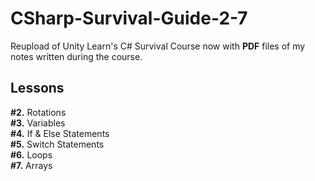# CSharp-Survival-Guide-2-7
Reupload of Unity Learn's C# Survival Course now with **PDF** files of my notes written during the course.

## Lessons
**#2.** Rotations<br/>
**#3.** Variables<br/>
**#4.** If & Else Statements<br/>
**#5.** Switch Statements<br/>
**#6.** Loops<br/>
**#7.** Arrays<br/>
